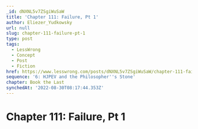 ```yaml
---
_id: dNXNL5v7ZSgiWuSaW
title: 'Chapter 111: Failure, Pt 1'
author: Eliezer_Yudkowsky
url: null
slug: chapter-111-failure-pt-1
type: post
tags:
  - LessWrong
  - Concept
  - Post
  - Fiction
href: https://www.lesswrong.com/posts/dNXNL5v7ZSgiWuSaW/chapter-111-failure-pt-1
sequence: '6: HJPEV and the Philosopher''s Stone'
chapter: Book the Last
synchedAt: '2022-08-30T08:17:44.353Z'
---
```


# Chapter 111: Failure, Pt 1
